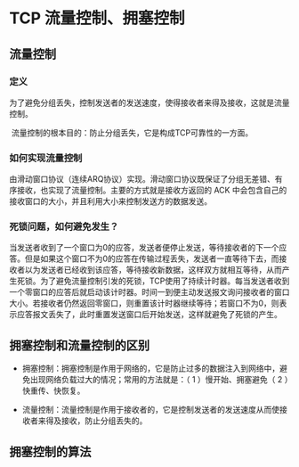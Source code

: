# TCP 流量控制、拥塞控制

## 流量控制

### 定义

​	为了避免分组丢失，控制发送者的发送速度，使得接收者来得及接收，这就是流量控制。

​	流量控制的根本目的：防止分组丢失，它是构成TCP可靠性的一方面。

### 如何实现流量控制

​	由滑动窗口协议（连续ARQ协议）实现。滑动窗口协议既保证了分组无差错、有序接收，也实现了流量控制。主要的方式就是接收方返回的 ACK 中会包含自己的接收窗口的大小，并且利用大小来控制发送方的数据发送。

### 死锁问题，如何避免发生？

​	当发送者收到了一个窗口为0的应答，发送者便停止发送，等待接收者的下一个应答。但是如果这个窗口不为0的应答在传输过程丢失，发送者一直等待下去，而接收者以为发送者已经收到该应答，等待接收新数据，这样双方就相互等待，从而产生死锁。
​	为了避免流量控制引发的死锁，TCP使用了持续计时器。每当发送者收到一个零窗口的应答后就启动该计时器。时间一到便主动发送报文询问接收者的窗口大小。若接收者仍然返回零窗口，则重置该计时器继续等待；若窗口不为0，则表示应答报文丢失了，此时重置发送窗口后开始发送，这样就避免了死锁的产生。

## 拥塞控制和流量控制的区别

- 拥塞控制：拥塞控制是作用于网络的，它是防止过多的数据注入到网络中，避免出现网络负载过大的情况；常用的方法就是：（ 1 ）慢开始、拥塞避免（ 2 ）快重传、快恢复。

- 流量控制：流量控制是作用于接收者的，它是控制发送者的发送速度从而使接收者来得及接收，防止分组丢失的。

## 拥塞控制的算法

